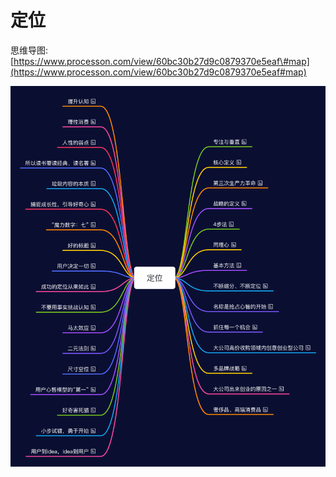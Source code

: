 # 定位

思维导图: [https://www.processon.com/view/60bc30b27d9c0879370e5eaf\#map](https://www.processon.com/view/60bc30b27d9c0879370e5eaf#map)

![](.gitbook/assets/ding-wei-.png)

